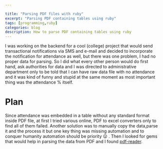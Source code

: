 ```yaml
---

title: "Parsing PDF files with ruby"
excerpt: "Parsing PDF containing tables using ruby"
tags: [programming,ruby]
categories: blog
description: How to parse PDF containing tables using ruby
---
```


I was working on the backend for a cool (college) project that would send transactional notifications via SMS and e-mail and decided to incorporate the notification for attendance as well, but there was one problem, I had no proper data for parsing. So I did what every other person would do first hand, ask authorities for data and I was directed to administrative department only to be told that I can have raw data file with no attendance and it was kind of funny and stupid at the same moment as most important thing was the attendance % itself.

# Plan
Since attendance was embedded in a table without any standard format inside PDF file, at first I tried various online, PDF to excel converters only to find all of them failed. Another solution was to manually copy the data,parse it and the process it but one key thing was missing automation and to conquer humanity automation should be priority :stuck_out_tongue: . Then I looked for gems that would help in parsing the data from PDF and I found [pdf-reader](https://github.com/yob/pdf-reader).
